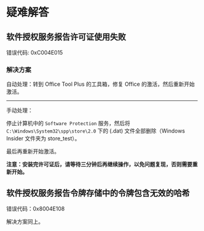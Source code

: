 # 疑难解答

## 软件授权服务报告许可证使用失败

错误代码: 0xC004E015

### 解决方案

自动处理：转到 Office Tool Plus 的工具箱，修复 Office 的激活，然后重新开始激活。

---

手动处理：

停止计算机中的 `Software Protection` 服务，然后将 `C:\Windows\System32\spp\store\2.0` 下的 (.dat) 文件全部删除（Windows Insider 文件夹为 store_test）。

最后再重新开始激活。

**注意：安装完许可证后，请等待三分钟后再继续操作，以免问题复现，否则需要重新开始。**

## 软件授权服务报告令牌存储中的令牌包含无效的哈希

错误代码：0x8004E108

解决方案同上。
